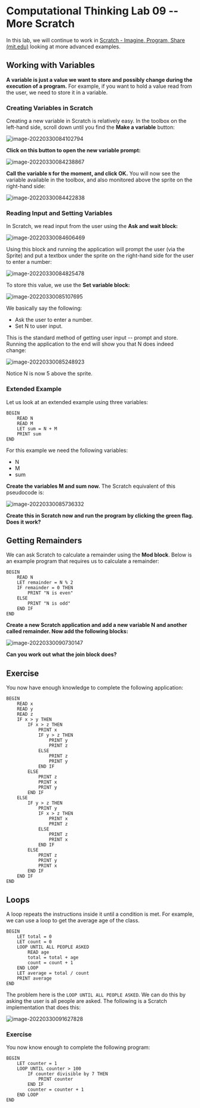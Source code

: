 # Computational Thinking Lab 09 -- More Scratch

In this lab, we will continue to work in [Scratch - Imagine, Program, Share (mit.edu)](https://scratch.mit.edu/) looking at more advanced examples.

## Working with Variables

**A variable is just a value we want to store and possibly change during the execution of a program.** For example, if you want to hold a value read from the user, we need to store it in a variable.

### Creating Variables in Scratch

Creating a new variable in Scratch is relatively easy. In the toolbox on the left-hand side, scroll down until you find the **Make a variable** button:

![image-20220330084102794](image-20220330084102794.png)

**Click on this button to open the new variable prompt:**

![image-20220330084238867](image-20220330084238867.png)

**Call the variable `N` for the moment, and click OK.** You will now see the variable available in the toolbox, and also monitored above the sprite on the right-hand side:

![image-20220330084422838](image-20220330084422838.png)

### Reading Input and Setting Variables

In Scratch, we read input from the user using the **Ask and wait block:**

![image-20220330084606469](image-20220330084606469.png)

Using this block and running the application will prompt the user (via the Sprite) and put a textbox under the sprite on the right-hand side for the user to enter a number:

![image-20220330084825478](image-20220330084825478.png)

To store this value, we use the **Set variable block:**

![image-20220330085107695](image-20220330085107695.png)

We basically say the following:

- Ask the user to enter a number.
- Set N to user input.

This is the standard method of getting user input -- prompt and store. Running the application to the end will show you that N does indeed change:

![image-20220330085248923](image-20220330085248923.png)

Notice N is now 5 above the sprite.

### Extended Example

Let us look at an extended example using three variables:

```pseudocode
BEGIN
    READ N
    READ M
    LET sum = N + M
    PRINT sum
END
```

For this example we need the following variables:

- N
- M
- sum

**Create the variables M and sum now.** The Scratch equivalent of this pseudocode is:

![image-20220330085736332](image-20220330085736332.png)

**Create this in Scratch now and run the program by clicking the green flag. Does it work?**

## Getting Remainders

We can ask Scratch to calculate a remainder using the **Mod block**. Below is an example program that requires us to calculate a remainder:

```pseudocode
BEGIN
    READ N
    LET remainder = N % 2
    IF remainder = 0 THEN
        PRINT "N is even"
    ELSE
        PRINT "N is odd"
    END IF
END
```

**Create a new Scratch application and add a new variable N and another called remainder. Now add the following blocks:**

![image-20220330090730147](image-20220330090730147.png)

**Can you work out what the join block does?**

## Exercise

You now have enough knowledge to complete the following application:

```pseudocode
BEGIN
    READ x
    READ y
    READ z
    IF x > y THEN
        IF x > z THEN
            PRINT x
            IF y > z THEN
                PRINT y
                PRINT z
            ELSE
                PRINT z
                PRINT y
            END IF
        ELSE
            PRINT z
            PRINT x
            PRINT y
        END IF
    ELSE
        IF y > z THEN
            PRINT y
            IF x > z THEN
                PRINT x
                PRINT z
            ELSE
                PRINT z
                PRINT x
            END IF
        ELSE
            PRINT z
            PRINT y
            PRINT x
        END IF
    END IF
END
```

## Loops

A loop repeats the instructions inside it until a condition is met. For example, we can use a loop to get the average age of the class.

```pseudocode
BEGIN
    LET total = 0
    LET count = 0
    LOOP UNTIL ALL PEOPLE ASKED
        READ age
        total = total + age
        count = count + 1
    END LOOP
    LET average = total / count
    PRINT average
END
```

The problem here is the `LOOP UNTIL ALL PEOPLE ASKED`. We can do this by asking the user is all people are asked. The following is a Scratch implementation that does this:

![image-20220330091627828](image-20220330091627828.png)

### Exercise

You now know enough to complete the following program:

```pseudocode
BEGIN
    LET counter = 1
    LOOP UNTIL counter > 100
        IF counter divisible by 7 THEN
            PRINT counter
        END IF
        counter = counter + 1
    END LOOP
END
```
